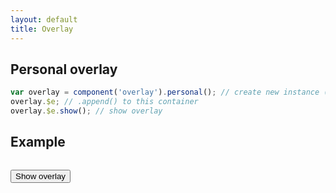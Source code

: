 ```yaml
---
layout: default
title: Overlay
---
```


## Personal overlay

```js
var overlay = component('overlay').personal(); // create new instance (appended to body)
overlay.$e; // .append() to this container
overlay.$e.show(); // show overlay
```

## Example

```js

```

<button class="btn" id="show-overlay">Show overlay</button>
<script>
$(function(){
	var overlay = component('overlay').personal();
	$('#show-overlay').on('click', function(){
		overlay.show();
	});
	var $panel = $('<div></div>');
	$panel.css({
		'padding': '30px',
		'min-height': '400px',
		'max-width': '1000px',
		'margin': '0 auto'
	});
	var closeBtn = $('<button class="btn">Hide overlay</button>');
	$panel.append(closeBtn);
	overlay.$e.append($panel);
	closeBtn.on('click', function(){
		overlay.hide();
	});
});
</script>
